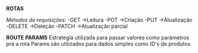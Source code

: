 **ROTAS**

_Métodos de requisições:_
-GET ->Leitura
-POT ->Criação
-PUT ->Atualização
-DELETE ->Deleção
-PATCH ->Atualização parcial

**ROUTE PARAMS**
Estrategia utilizada para passar valores como parâmetros pra a rota
Params são utilizados para dados simples como ID's de produtos

